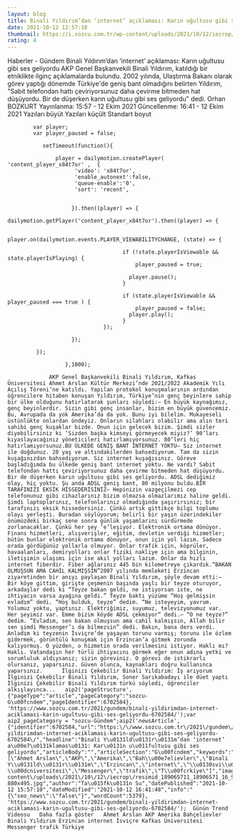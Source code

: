 ```yaml
--- 
layout: blog
title: Binali Yıldırım’dan ‘internet’ açıklaması: Karın uğultusu gibi ses geliyordu
date: 2021-10-12 12:57:10
thumbnail: https://i.sozcu.com.tr/wp-content/uploads/2021/10/12/iecrop/resimid_189065711_18906571_16_9_1634043335-670x371.jpg
rating: 4
---
```

   Haberler - Gündem Binali Yıldırım’dan ‘internet’ açıklaması: Karın uğultusu gibi ses geliyordu AKP Genel Başkanvekili Binali Yıldırım, katıldığı bir etniklikte ilginç açıklamalarda bulundu. 2002 yılında, Ulaştırma Bakanı olarak görev yaptığı dönemde Türkiye'de geniş bant olmadığını belirten Yıldırım, "Sabit telefondan hattı çeviriyorsunuz daha çevirme bitmeden hat düşüyordu. Bir de düşerken karın uğultusu gibi ses geliyordu" dedi.      Orhan BOZKURT    Yayınlanma: 15:57 - 12 Ekim 2021  Güncellenme: 16:41 - 12 Ekim 2021                 Yazıları büyüt Yazıları küçült Standart boyut         
            
            var player;
            var player_paused = false;
         
               setTimeout(function(){
                  
                   player = dailymotion.createPlayer( 'content_player_x84t7or' ,  {
                         'video': 'x84t7or',
                         'enable_autonext':false,
                         'queue-enable':'0',
                         'sort': 'recent',
                         
                          
                        }).then((player) => {
                          dailymotion.getPlayer('content_player_x84t7or').then((player) => {
                          
                                  player.on(dailymotion.events.PLAYER_VIEWABILITYCHANGE, (state) => {
                                   
                                        if (!state.playerIsViewable && state.playerIsPlaying) {
                                            player_paused = true;
                                            
                                          player.pause();
                                        }
                                    
                                        if (state.playerIsViewable && player_paused === true ) {
                                            player_paused = false;
                                          player.play();
                                        }
                                  });
                          
                        });
                           
             });
                   
                      },1000);
            
                 AKP Genel Başkanvekili Binali Yıldırım, Kafkas Üniversitesi Ahmet Arslan Kültür Merkezi’nde 2021/2022 Akademik Yılı Açılış Töreni’ne katıldı. Yapılan protokol konuşmalarının ardından öğrencilere hitaben konuşan Yıldırım, Türkiye’nin genç beyinlere sahip bir ülke olduğunu hatırlatarak şunları söyledi:– En büyük kaynağımız, genç beyinlerdir. Sizin gibi genç insanlar, bizim en büyük güvencemiz. Bu, Avrupada da yok Amerika’da da yok. Bunu iyi bilelim. Mukayeseli üstünlükte onlardan öndeyiz. Onların silahları olabilir ama alın teri sahibi genç kuşaklar bizde. Onun için gelecek bizim. Şimdi sizler diyebilirsiniz ki ‘Sizden başka kimseyi görmeyecek miyiz?’ 90’ları kıyaslayacağınız yöneticileri hatırlamıyorsunuz. 80’leri hiç hatırlamıyorsunuz.BU ÜLKEDE GENİŞ BANT İNTERNET YOKTU– Siz internet ile doğdunuz. 20 yaş ve altındakilerden bahsediyorum. Tam da sizin kuşağınızdan bahsediyorum. Siz internet kuşağısınız. Göreve başladığımda bu ülkede geniş bant internet yoktu. Ne vardı? Sabit telefondan hattı çeviriyorsunuz daha çevirme bitmeden hat düşüyordu. Bir de düşerken karın uğultusu gibi ses geliyordu. ADSL dediğimiz olay, hiç yoktu. Şu anda ADSL geniş bant, 80 milyonu buldu.BİR TARAFINIZI EKSİK HİSSEDERİSİNİZ– Hepinizin vazgeçilmezi cep telefonunuz gibi cihazlarınız bizim olmazsa olmazlarımız haline geldi. Şimdi laptoplarınız, telefonlarınız olmadığında şaşırırsınız; bir tarafınızı eksik hissedersiniz. Çünkü artık gittikçe bilgi toplumu olayı yerleşti. Buradan söylüyorum; belirli bir yaşın üzerindekiler önümüzdeki birkaç sene sonra günlük yaşamlarını sürdürmede zorlanacaklar. Çünkü her şey ‘e’leşiyor. Elektronik ortama dönüyor. Finans hizmetleri, alışverişler, eğitim, devletin verdiği hizmetler; bütün bunlar elektronik ortama dönüyor, onun için yol lazım. Sadece orada gördüğünüz yollarla olmuyor. Onlar trafik için, köprüler, havaalanları, demiryolları onlar fiziki nakliye için ama bilginin, iletişimin ulaşımı için ise akıl yolları lazım. Onlar da hızlı internet fiberdir. Fiber ağlarınız 445 bin kilometreye çıkardık.“BAKAN OLMUŞSUN AMA CAHİL KALMIŞSIN”2007 yılında memleketi Erzincan ziyaretinden bir anıyı paylaşan Binali Yıldırım, şöyle devam etti:– Bir köye gittim, girişte çeşmenin başında yaşlı bir teyze oturuyor, arkadaşlar dedi ki “Teyze bakan geldi, ne istiyorsan iste, ne ihtiyacın varsa ayağına geldi.” Teyze baktı yüzüme “Hoş gelmişsin evladım” dedi. “Hoş bulduk, teyze” dedim. “Ne isteyeyim, yavrum. Yolumuz yoktu, yaptınız. Elektriğimiz, suyumuz, televizyonumuz var. Her şeyimiz var. Emme bizim köyde ADSL çekmiyor” dedi.– “O ne teyze?” dedim. “Evladım, sen bakan olmuşsun ama cahil kalmışsın, Allah bilir sen şimdi Messenger’ı da bilmezsin” dedi. Bakın, bana ders verdi. Anladım ki teyzenin İsviçre’de yaşayan torunu varmış; torunu ile özlem gidermek, görüntülü konuşmak için Erzincan’a gitmek zorunda kalıyormuş. O yüzden, o hizmetin orada verilmesini istiyor. Haklı mı? Haklı. Vatandaşın her türlü ihtiyacını görmek eğer onun adına yetki ve sorumluluk aldıysanız; sizin göreviniz. O görevi de istikrarlı olursanız, yaparsınız. Güven olunca, kaynakları doğru kullanınca yaparsınız.      İlginizi Çekebilir Binali Yıldırım: İş arıyorum      İlginizi Çekebilir Binali Yıldırım, Soner Sarıkabadayı ile düet yaptı      İlginizi Çekebilir Binali Yıldırım türkü söyledi, öğrenciler alkışlayınca...   aip2('pageStructure', {"pageType":"article","pageCategory":"sozcu-G\u00fcndem","pageIdentifier":6702584}, 'https://www.sozcu.com.tr/2021/gundem/binali-yildirimdan-internet-aciklamasi-karin-ugultusu-gibi-ses-geliyordu-6702584/');var aip2_pageCategory = "sozcu-Gündem";aip2('newsArticle', {"identifier":6702584,"url":"https:\/\/www.sozcu.com.tr\/2021\/gundem\/binali-yildirimdan-internet-aciklamasi-karin-ugultusu-gibi-ses-geliyordu-6702584\/","headline":"Binali Y\u0131ld\u0131r\u0131m’dan ‘internet’ a\u00e7\u0131klamas\u0131: Kar\u0131n u\u011fultusu gibi ses geliyordu","articleBody":"","articleSection":"G\u00fcndem","keywords":"[\"Ahmet Arslan\",\"AKP\",\"Amerika\",\"Bah\\u00e7elievler\",\"Binali Y\\u0131ld\\u0131r\\u0131m\",\"Erzincan\",\"internet\",\"\\u0130svi\\u00e7re\",\"Kafkas \\u00dcniversitesi\",\"Messenger\",\"trafik\",\"T\\u00fcrkiye\"]","image_1":"https:\/\/i01.sozcucdn.com\/wp-content\/uploads\/2021\/10\/12\/iecrop\/resimid_189065711_18906571_16_9_1634043335-880x495.jpg","author":"Ta\u015fk\u0131n Su","datePublished":"2021-10-12 15:57:10","dateModified":"2021-10-12 16:41:48","info":"{\"seo_news\":\"false\"}","wordCount":5379}, 'https://www.sozcu.com.tr/2021/gundem/binali-yildirimdan-internet-aciklamasi-karin-ugultusu-gibi-ses-geliyordu-6702584/');  Günün Trend Videosu   Daha fazla göster   Ahmet Arslan AKP Amerika Bahçelievler Binali Yıldırım Erzincan internet İsviçre Kafkas Üniversitesi Messenger trafik Türkiye   